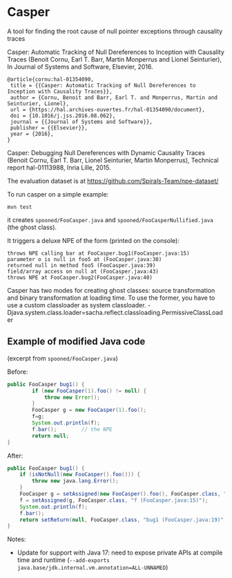 Casper
=====

A tool for finding the root cause of null pointer exceptions through causality traces

Casper: Automatic Tracking of Null Dereferences to Inception with Causality Traces (Benoit Cornu, Earl T. Barr, Martin Monperrus and Lionel Seinturier), In Journal of Systems and Software, Elsevier, 2016.

```
@article{cornu:hal-01354090,
 title = {{Casper: Automatic Tracking of Null Dereferences to Inception with Causality Traces}},
 author = {Cornu, Benoit and Barr, Earl T. and Monperrus, Martin and Seinturier, Lionel},
 url = {https://hal.archives-ouvertes.fr/hal-01354090/document},
 doi = {10.1016/j.jss.2016.08.062},
 journal = {{Journal of Systems and Software}},
 publisher = {{Elsevier}},
 year = {2016},
}
```

Casper: Debugging Null Dereferences with Dynamic Causality Traces (Benoit Cornu, Earl T. Barr, Lionel Seinturier, Martin Monperrus), Technical report hal-01113988, Inria Lille, 2015.

The evaluation dataset is at <https://github.com/Spirals-Team/npe-dataset/>

To run casper on a simple example:

`mvn test`

it creates `spooned/FooCasper.java` and `spooned/FooCasperNullified.java` (the ghost class).

It triggers a deluxe NPE of the form (printed on the console):

```
throws NPE calling bar at FooCasper.bug1(FooCasper.java:15)
parameter o is null in foo5 at (FooCasper.java:38)
returned null in method foo5 (FooCasper.java:39)
field/array access on null at (FooCasper.java:43)
throws NPE at FooCasper.bug2(FooCasper.java:40)
```

Casper has two modes for creating ghost classes: source transformation and binary transformation at loading time.
To use the former, you have to use a custom classloader as system classloader.
-Djava.system.class.loader=sacha.reflect.classloading.PermissiveClassLoader

Example of modified Java code
-----------------------------
(excerpt from `spooned/FooCasper.java`)

Before:
```java
public FooCasper bug1() {
		if (new FooCasper(1).foo() != null) {
			throw new Error();
		}
		FooCasper g = new FooCasper(1).foo();
		f=g;
		System.out.println(f);
		f.bar(); 		// the NPE
		return null;
}
```

After:

```java
public FooCasper bug1() {
    if (isNotNull(new FooCasper().foo())) {
        throw new java.lang.Error();
    } 
    FooCasper g = setAssigned(new FooCasper().foo(), FooCasper.class, "g (FooCasper.java:14)");
    f = setAssigned(g, FooCasper.class, "f (FooCasper.java:15)");
    System.out.println(f);
    f.bar();
    return setReturn(null, FooCasper.class, "bug1 (FooCasper.java:19)");
}

```

Notes:

* Update for support with Java 17: need to expose private APIs at compile time and runtime (`--add-exports java.base/jdk.internal.vm.annotation=ALL-UNNAMED`)
